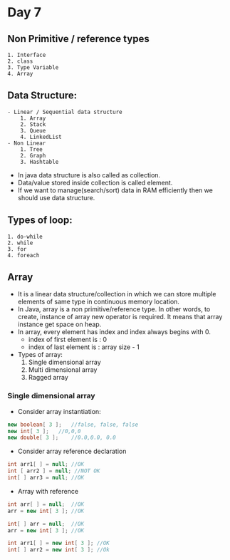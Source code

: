 # Day 7
## Non Primitive / reference types 
    1. Interface
    2. class
    3. Type Variable
    4. Array

## Data Structure:
    - Linear / Sequential data structure
        1. Array
        2. Stack
        3. Queue
        4. LinkedList
    - Non Linear
        1. Tree
        2. Graph
        3. Hashtable
* In java data structure is also called as collection.
* Data/value stored inside collection is called element.
* If we want to manage(search/sort) data in RAM efficiently then we should use data structure.
## Types of loop:
    1. do-while
    2. while
    3. for
    4. foreach
## Array
* It is a linear data structure/collection in which we can store multiple elements of same type in continuous memory location.
* In Java, array is a non primitive/reference type. In other words, to create, instance of array new operator is required. It means that array instance get space on heap.
* In array, every element has index and index always begins with 0.
    - index of first element is  : 0
    - index of last element is  : array size - 1
* Types of array:
    1. Single dimensional array
    2. Multi dimensional array
    3. Ragged array
### Single dimensional array
* Consider array instantiation:
```java
new boolean[ 3 ];   //false, false, false
new int[ 3 ];   //0,0,0
new double[ 3 ];    //0.0,0.0, 0.0
```
* Consider array reference declaration
```java
int arr1[ ] = null; //OK
int [ arr2 ] = null; //NOT OK
int[ ] arr3 = null; //OK
```
* Array with reference
```java
int arr[ ] = null;  //OK
arr = new int[ 3 ]; //OK
```
```java
int[ ] arr = null;  //OK
arr = new int[ 3 ]; //OK
```
```java
int arr1[ ] = new int[ 3 ]; //OK
int[ ] arr2 = new int[ 3 ]; //Ok
```
